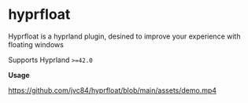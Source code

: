 # hyprfloat

Hyprfloat is a hyprland plugin, desined to improve your experience with floating windows 

Supports Hyprland `>=42.0`

**Usage**

https://github.com/jvc84/hyprfloat/blob/main/assets/demo.mp4